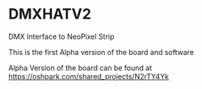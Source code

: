 # DMXHATV2
DMX Interface to NeoPixel Strip

This is the first Alpha version of the board and software

Alpha Version of the board can be found at https://oshpark.com/shared_projects/N2rTY4Yk 
